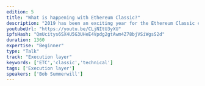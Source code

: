 ```yaml
---
edition: 5
title: "What is happening with Ethereum Classic?"
description: "2019 has been an exciting year for the Ethereum Classic community. Three years on from The DAO the focus is on developer experience, on coordinating hard forks to bring Byzantium, Constantinople and Istanbul changes to ETC, and looking forward to opportunities for collaboration with ETH 1.x. This presentation gives an overview of the ETC ecosystem, progress in the last year and some ideas on how ETH 1.x and ETC can work together for mutual benefit. Bob has worked at the Ethereum Foundation, ConsenSys, Enterprise Ethereum Alliance and now at the Ethereum Classic Cooperative."
youtubeUrl: "https://youtu.be/CLjNItU3yXU"
ipfsHash: "QmUcitys6SX4U5G3UHeE4Vpdg2gtAwm4Z78bjVSiWgsS2d"
duration: 1360
expertise: "Beginner"
type: "Talk"
track: "Execution layer"
keywords: ['ETC','classic','technical']
tags: ['Execution layer']
speakers: ['Bob Summerwill']
---
```

